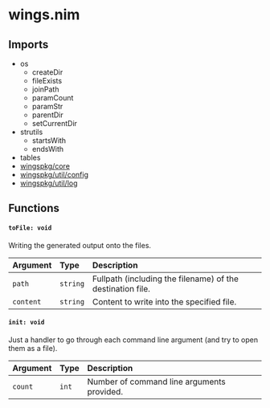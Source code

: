 # wings.nim

## Imports

- os
    - createDir
    - fileExists
    - joinPath
    - paramCount
    - paramStr
    - parentDir
    - setCurrentDir
- strutils
    - startsWith
    - endsWith
- tables
- [wingspkg/core](wingspkg/core.md)
- [wingspkg/util/config](wingspkg/util/config.md)
- [wingspkg/util/log](wingspkg/util/log.md)

## Functions

#### `toFile: void`

Writing the generated output onto the files.

| Argument  | Type     | Description                                                |
| :-------- | :------- | :--------------------------------------------------------- |
| `path`    | `string` | Fullpath (including the filename) of the destination file. |
| `content` | `string` | Content to write into the specified file.                  |

#### `init: void`

Just a handler to go through each command line argument (and try to open them as a file).

| Argument | Type  | Description                                |
| :------- | :---  | :----------------------------------------- |
| `count`  | `int` | Number of command line arguments provided. |
